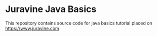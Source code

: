 # Juravine Java Basics
This repository contains source code for java basics tutorial placed on https://www.juravine.com
